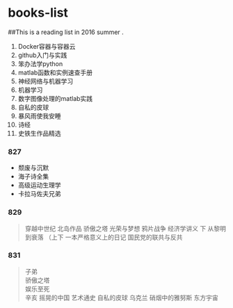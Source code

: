# books-list
##This is a reading list in 2016 summer .
1. Docker容器与容器云 
2. github入门与实践 
3. 笨办法学python 
4. matlab函数和实例速查手册 
5. 神经网络与机器学习 
6. 机器学习 
7. 数字图像处理的matlab实践  
8. 自私的皮球 
9. 暴风雨使我安睡  
 10. 诗经 
 11. 史铁生作品精选

### 827 
- 颓废与沉默 
- 海子诗全集 
- 高级运动生理学 
- 卡拉马佐夫兄弟

### 829 
> 穿越中世纪 
> 北岛作品 
> 骄傲之塔 
> 光荣与梦想 
> 鸦片战争 
> 经济学讲义 下 
> 从黎明到衰落 （上下
> 一本严格意义上的日记
> 国民党的联共与反共

### 831
> 子弟   
> 骄傲之塔   
> 娱乐至死    
> 辛亥 摇晃的中国  艺术通史  自私的皮球  乌克兰 硝烟中的雅努斯  东方宇宙
